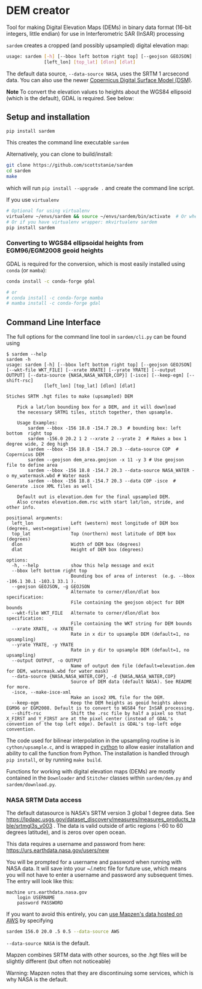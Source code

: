 
# DEM creator

Tool for making Digital Elevation Maps (DEMs) in binary data format (16-bit integers, little endian) for use in Interferometric SAR (InSAR) processing

`sardem` creates a cropped (and possibly upsampled) digital elevation map:

```bash
usage: sardem [-h] [--bbox left bottom right top] [--geojson GEOJSON] [--wkt-file WKT_FILE] [--xrate XRATE] [--yrate YRATE] [--output OUTPUT] [--data-source {NASA,NASA_WATER,COP}] [-isce] [--keep-egm] [--shift-rsc]
              [left_lon] [top_lat] [dlon] [dlat]
```

The default data source, `--data-source NASA`, uses the SRTM 1 arcsecond data. You can also use the newer [Copernicus Digital Surface Model (DSM)](https://registry.opendata.aws/copernicus-dem/). 

**Note** To convert the elevation values to heights about the WGS84 ellipsoid (which is the default), GDAL is required. See below:

## Setup and installation

```bash
pip install sardem
```
This creates the command line executable `sardem`

Alternatively, you can clone to build/install:

```bash
git clone https://github.com/scottstanie/sardem
cd sardem
make
```
which will run `pip install --upgrade .` and create the command line script.


If you use `virtualenv`
```bash
# Optional for using virtualenv
virtualenv ~/envs/sardem && source ~/envs/sardem/bin/activate  # Or wherever you store your virtual envs
# Or if you have virtualenv wrapper: mkvirtualenv sardem
pip install sardem
```

### Converting to WGS84 ellipsoidal heights from EGM96/EGM2008 geoid heights

GDAL is required for the conversion, which is most easily installed using `conda` (or `mamba`):

```bash 
conda install -c conda-forge gdal 

# or
# conda install -c conda-forge mamba
# mamba install -c conda-forge gdal
```


## Command Line Interface

The full options for the command line tool in `sardem/cli.py` can be found using

```
$ sardem --help
sardem -h
usage: sardem [-h] [--bbox left bottom right top] [--geojson GEOJSON] [--wkt-file WKT_FILE] [--xrate XRATE] [--yrate YRATE] [--output OUTPUT] [--data-source {NASA,NASA_WATER,COP}] [-isce] [--keep-egm] [--shift-rsc]
              [left_lon] [top_lat] [dlon] [dlat]

Stiches SRTM .hgt files to make (upsampled) DEM

    Pick a lat/lon bounding box for a DEM, and it will download
    the necessary SRTM1 tiles, stitch together, then upsample.

    Usage Examples:
        sardem --bbox -156 18.8 -154.7 20.3  # bounding box: left  bottom  right top
        sardem -156.0 20.2 1 2 --xrate 2 --yrate 2  # Makes a box 1 degree wide, 2 deg high
        sardem --bbox -156 18.8 -154.7 20.3 --data-source COP  # Copernicus DEM
        sardem --geojson dem_area.geojson -x 11 -y 3 # Use geojson file to define area
        sardem --bbox -156 18.8 -154.7 20.3 --data-source NASA_WATER -o my_watermask.wbd # Water mask
        sardem --bbox -156 18.8 -154.7 20.3 --data COP -isce  # Generate .isce XML files as well

    Default out is elevation.dem for the final upsampled DEM.
    Also creates elevation.dem.rsc with start lat/lon, stride, and other info.

positional arguments:
  left_lon              Left (western) most longitude of DEM box (degrees, west=negative)
  top_lat               Top (northern) most latitude of DEM box (degrees)
  dlon                  Width of DEM box (degrees)
  dlat                  Height of DEM box (degrees)

options:
  -h, --help            show this help message and exit
  --bbox left bottom right top
                        Bounding box of area of interest  (e.g. --bbox -106.1 30.1 -103.1 33.1 ).
  --geojson GEOJSON, -g GEOJSON
                        Alternate to corner/dlon/dlat box specification:
                        File containing the geojson object for DEM bounds
  --wkt-file WKT_FILE   Alternate to corner/dlon/dlat box specification:
                        File containing the WKT string for DEM bounds
  --xrate XRATE, -x XRATE
                        Rate in x dir to upsample DEM (default=1, no upsampling)
  --yrate YRATE, -y YRATE
                        Rate in y dir to upsample DEM (default=1, no upsampling)
  --output OUTPUT, -o OUTPUT
                        Name of output dem file (default=elevation.dem for DEM, watermask.wbd for water mask)
  --data-source {NASA,NASA_WATER,COP}, -d {NASA,NASA_WATER,COP}
                        Source of DEM data (default NASA). See README for more.
  -isce, --make-isce-xml
                        Make an isce2 XML file for the DEM.
  --keep-egm            Keep the DEM heights as geoid heights above EGM96 or EGM2008. Default is to convert to WGS84 for InSAR processing.
  --shift-rsc           Shift the .rsc file by half a pixel so that X_FIRST and Y_FIRST are at the pixel center (instead of GDAL's convention of the top left edge). Default is GDAL's top-left edge convention.
```

The code used for bilinear interpolation in the upsampling routine is in `cython/upsample.c`, and is wrapped in [cython](http://docs.cython.org/en/latest/) to allow easier installation and ability to call the function from Python.
The installation is handled through `pip install`, or by running `make build`.

Functions for working with digital elevation maps (DEMs) are mostly contained in the `Downloader` and `Stitcher` classes within `sardem/dem.py` and `sardem/download.py`.


### NASA SRTM Data access

The default datasource is NASA's SRTM version 3 global 1 degree data.
See https://lpdaac.usgs.gov/dataset_discovery/measures/measures_products_table/srtmgl3s_v003 .
The data is valid outside of artic regions (-60 to 60 degrees latitude), and is zeros over open ocean.

This data requires a username and password from here:
https://urs.earthdata.nasa.gov/users/new

You will be prompted for a username and password when running with NASA data.
It will save into your ~/.netrc file for future use, which means you will not have to enter a username and password any subsequent times.
The entry will look like this:

```
machine urs.earthdata.nasa.gov
    login USERNAME
    password PASSWORD
```

If you want to avoid this entirely, you can [use Mapzen's data hosted on AWS](https://registry.opendata.aws/terrain-tiles/) by specifying
```bash
sardem 156.0 20.0 .5 0.5 --data-source AWS
```

`--data-source NASA` is the default.

Mapzen combines SRTM data with other sources, so the .hgt files will be slightly different (but often not noticeable)

Warning: Mapzen notes that they are discontinuing some services, which is why NASA is the default.
